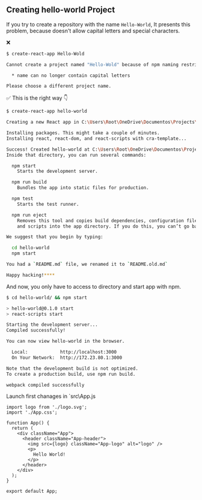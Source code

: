 ## Creating hello-world Project

If you try to create a repository with the name `Hello-World`, It presents this problem, because doesn't allow capital letters and special characters.

❌

```bash
$ create-react-app Hello-Wold

Cannot create a project named "Hello-Wold" because of npm naming restrictions:

  * name can no longer contain capital letters

Please choose a different project name.
```

✅ This is the right way 👇


```bash
$ create-react-app hello-world

Creating a new React app in C:\Users\Root\OneDrive\Documentos\Projects\Repositories\Learning-ReactJS\Projects\hello-world.

Installing packages. This might take a couple of minutes.
Installing react, react-dom, and react-scripts with cra-template...

Success! Created hello-world at C:\Users\Root\OneDrive\Documentos\Projects\Repositories\Learning-ReactJS\Projects\hello-world
Inside that directory, you can run several commands:

  npm start
    Starts the development server.

  npm run build
    Bundles the app into static files for production.

  npm test
    Starts the test runner.

  npm run eject
    Removes this tool and copies build dependencies, configuration files
    and scripts into the app directory. If you do this, you can’t go back!

We suggest that you begin by typing:

  cd hello-world
  npm start

You had a `README.md` file, we renamed it to `README.old.md`

Happy hacking!****
```

And now, you only have to access to directory and start app with npm.

```bash
$ cd hello-world/ && npm start

> hello-world@0.1.0 start
> react-scripts start

Starting the development server...
Compiled successfully!

You can now view hello-world in the browser.

  Local:            http://localhost:3000
  On Your Network:  http://172.23.80.1:3000

Note that the development build is not optimized.
To create a production build, use npm run build.

webpack compiled successfully
```

Launch first chanages in `src\App.js

```JS
import logo from './logo.svg';
import './App.css';

function App() {
  return (
    <div className="App">
      <header className="App-header">
        <img src={logo} className="App-logo" alt="logo" />
        <p>
          Hello World!
        </p>
      </header>
    </div>
  );
}

export default App;
```